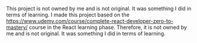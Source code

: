 This project is not owned by me and is not original. It was something I did in terms of learning.
I made this project based on the https://www.udemy.com/course/complete-react-developer-zero-to-mastery/ course in the React learning phase. Therefore, it is not owned by me and is not original. It was something I did in terms of learning.

